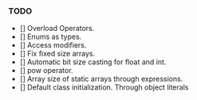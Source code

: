 
### TODO
- [] Overload Operators.
- [] Enums as types.
- [] Access modifiers.
- [] Fix fixed size arrays.
- [] Automatic bit size casting for float and int.
- [] pow operator.
- [] Array size of static arrays through expressions.
- [] Default class initialization. Through object literals